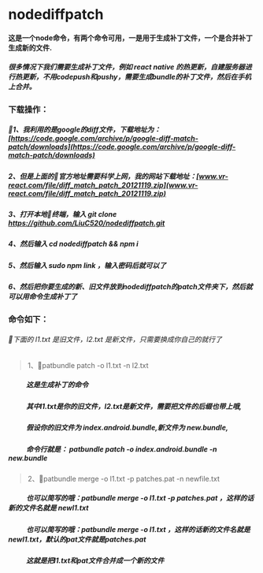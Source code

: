 # nodediffpatch
#### 这是一个node命令，有两个命令可用，一是用于生成补丁文件，一个是合并补丁生成新的文件.

##### 很多情况下我们需要生成补丁文件，例如 react native 的热更新，自建服务器进行热更新，不用codepush和pushy，需要生成bundle的补丁文件，然后在手机上合并。

### 下载操作：
##### 1、我利用的是google的diff文件，下载地址为：[https://code.google.com/archive/p/google-diff-match-patch/downloads](https://code.google.com/archive/p/google-diff-match-patch/downloads)
##### 2、但是上面的官方地址需要科学上网，我的网站下载地址：[www.vr-react.com/file/diff_match_patch_20121119.zip](www.vr-react.com/file/diff_match_patch_20121119.zip)

##### 3、打开本地终端，输入  git clone https://github.com/LiuC520/nodediffpatch.git
##### 4、然后输入  cd nodediffpatch && npm i
##### 5、然后输入  sudo npm link ，输入密码后就可以了
##### 6、然后把你要生成的新、旧文件放到nodediffpatch的patch文件夹下，然后就可以用命令生成补丁了
### 命令如下：
###### 下面的 l1.txt 是旧文件，l2.txt 是新文件，只需要换成你自己的就行了
> 1、patbundle patch -o l1.txt -n l2.txt 
##### &nbsp;&nbsp;&nbsp;&nbsp;&nbsp;&nbsp;&nbsp;&nbsp;&nbsp;&nbsp;&nbsp;这是生成补丁的命令
##### &nbsp;&nbsp;&nbsp;&nbsp;&nbsp;&nbsp;&nbsp;&nbsp;&nbsp;&nbsp;&nbsp;其中l1.txt是你的旧文件，l2.txt是新文件，需要把文件的后缀也带上哦,
##### &nbsp;&nbsp;&nbsp;&nbsp;&nbsp;&nbsp;&nbsp;&nbsp;&nbsp;&nbsp;&nbsp;假设你的旧文件为 index.android.bundle,新文件为 new.bundle,
##### &nbsp;&nbsp;&nbsp;&nbsp;&nbsp;&nbsp;&nbsp;&nbsp;&nbsp;&nbsp;&nbsp;命令行就是： patbundle patch -o index.android.bundle -n new.bundle
>2、patbundle merge -o l1.txt -p patches.pat -n newfile.txt
##### &nbsp;&nbsp;&nbsp;&nbsp;&nbsp;&nbsp;&nbsp;&nbsp;&nbsp;&nbsp;&nbsp;也可以简写的哦：patbundle merge -o l1.txt -p patches.pat ，这样的话新的文件名就是 newl1.txt
##### &nbsp;&nbsp;&nbsp;&nbsp;&nbsp;&nbsp;&nbsp;&nbsp;&nbsp;&nbsp;&nbsp;也可以简写的哦：patbundle merge -o l1.txt ，这样的话新的文件名就是 newl1.txt，默认的pat文件就是patches.pat
##### &nbsp;&nbsp;&nbsp;&nbsp;&nbsp;&nbsp;&nbsp;&nbsp;&nbsp;&nbsp;&nbsp;这就是把l1.txt和pat文件合并成一个新的文件
